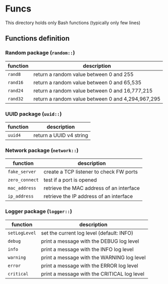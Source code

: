 # Funcs

This directory holds only Bash functions (typically only few lines)

## Functions definition

### Random package (`random::`)

| function | description |
| --- | --- |
| `rand8` | return a random value between 0 and 255 |
| `rand16` | return a random value between 0 and 65,535 |
| `rand24` | return a random value between 0 and 16,777,215 |
| `rand32` | return a random value between 0 and 4,294,967,295 |

### UUID package (`uuid::`)

| function | description |
| --- | --- |
| `uuid4` | return a UUID v4 string |

### Network package (`network::`)

| function | description |
| --- | --- |
| `fake_server` | create a TCP listener to check FW ports |
| `zero_connect` | test if a port is opened |
| `mac_address` | retrieve the MAC address of an interface |
| `ip_address` | retrieve the IP address of an interface |

### Logger package (`logger::`)

| function | description |
| --- | --- |
| `setLogLevel` | set the current log level (default: INFO) |
| `debug` | print a message with the DEBUG log level |
| `info` | print a message with the INFO log level |
| `warning` | print a message with the WARNING log level |
| `error` | print a message with the ERROR log level |
| `critical` | print a message with the CRITICAL log level |

